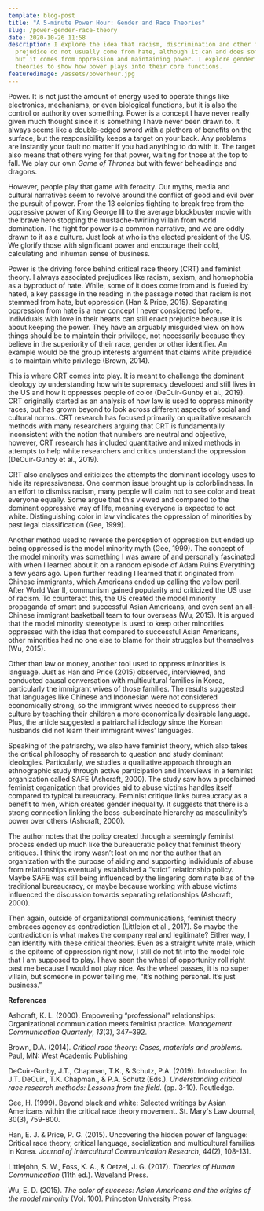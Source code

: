 ```yaml
---
template: blog-post
title: "A 5-minute Power Hour: Gender and Race Theories"
slug: /power-gender-race-theory
date: 2020-10-26 11:58
description: I explore the idea that racism, discrimination and other forms of
  prejudice do not usually come from hate, although it can and does sometimes,
  but it comes from oppression and maintaining power. I explore gender and race
  theories to show how power plays into their core functions.
featuredImage: /assets/powerhour.jpg
---
```

Power. It is not just the amount of energy used to operate things like electronics, mechanisms, or even biological functions, but it is also the control or authority over something. Power is a concept I have never really given much thought since it is something I have never been drawn to. It always seems like a double-edged sword with a plethora of benefits on the surface, but the responsibility keeps a target on your back. Any problems are instantly your fault no matter if you had anything to do with it. The target also means that others vying for that power, waiting for those at the top to fall. We play our own *Game of Thrones* but with fewer beheadings and dragons.

However, people play that game with ferocity. Our myths, media and cultural narratives seem to revolve around the conflict of good and evil over the pursuit of power. From the 13 colonies fighting to break free from the oppressive power of King George III to the average blockbuster movie with the brave hero stopping the mustache-twirling villain from world domination. The fight for power is a common narrative, and we are oddly drawn to it as a culture. Just look at who is the elected president of the US. We glorify those with significant power and encourage their cold, calculating and inhuman sense of business.

Power is the driving force behind critical race theory (CRT) and feminist theory. I always associated prejudices like racism, sexism, and homophobia as a byproduct of hate. While, some of it does come from and is fueled by hated, a key passage in the reading in the passage noted that racism is not stemmed from hate, but oppression (Han & Price, 2015). Separating oppression from hate is a new concept I never considered before. Individuals with love in their hearts can still enact prejudice because it is about keeping the power. They have an arguably misguided view on how things should be to maintain their privilege, not necessarily because they believe in the superiority of their race, gender or other identifier. An example would be the group interests argument that claims white prejudice is to maintain white privilege (Brown, 2014).

This is where CRT comes into play. It is meant to challenge the dominant ideology by understanding how white supremacy developed and still lives in the US and how it oppresses people of color (DeCuir-Gunby et al., 2019). CRT originally started as an analysis of how law is used to oppress minority races, but has grown beyond to look across different aspects of social and cultural norms. CRT research has focused primarily on qualitative research methods with many researchers arguing that CRT is fundamentally inconsistent with the notion that numbers are neutral and objective, however, CRT research has included quantitative and mixed methods in attempts to help white researchers and critics understand the oppression (DeCuir-Gunby et al., 2019).

CRT also analyses and criticizes the attempts the dominant ideology uses to hide its repressiveness. One common issue brought up is colorblindness. In an effort to dismiss racism, many people will claim not to see color and treat everyone equally. Some argue that this viewed and compared to the dominant oppressive way of life, meaning everyone is expected to act white. Distinguishing color in law vindicates the oppression of minorities by past legal classification (Gee, 1999).

Another method used to reverse the perception of oppression but ended up being oppressed is the model minority myth (Gee, 1999). The concept of the model minority was something I was aware of and personally fascinated with when I learned about it on a random episode of Adam Ruins Everything a few years ago. Upon further reading I learned that it originated from Chinese immigrants, which Americans ended up calling the yellow peril. After World War II, communism gained popularity and criticized the US use of racism. To counteract this, the US created the model minority propaganda of smart and successful Asian Americans, and even sent an all-Chinese immigrant basketball team to tour overseas (Wu, 2015). It is argued that the model minority stereotype is used to keep other minorities oppressed with the idea that compared to successful Asian Americans, other minorities had no one else to blame for their struggles but themselves (Wu, 2015).

Other than law or money, another tool used to oppress minorities is language. Just as Han and Price (2015) observed, interviewed, and conducted causal conversation with multicultural families in Korea, particularly the immigrant wives of those families. The results suggested that languages like Chinese and Indonesian were not considered economically strong, so the immigrant wives needed to suppress their culture by teaching their children a more economically desirable language. Plus, the article suggested a patriarchal ideology since the Korean husbands did not learn their immigrant wives’ languages.

Speaking of the patriarchy, we also have feminist theory, which also takes the critical philosophy of research to question and study dominant ideologies. Particularly, we studies a qualitative approach through an ethnographic study through active participation and interviews in a feminist organization called SAFE (Ashcraft, 2000). The study saw how a proclaimed feminist organization that provides aid to abuse victims handles itself compared to typical bureaucracy. Feminist critique links bureaucracy as a benefit to men, which creates gender inequality. It suggests that there is a strong connection linking the boss-subordinate hierarchy as masculinity’s power over others (Ashcraft, 2000).

The author notes that the policy created through a seemingly feminist process ended up much like the bureaucratic policy that feminist theory critiques. I think the irony wasn’t lost on me nor the author that an organization with the purpose of aiding and supporting individuals of abuse from relationships eventually established a “strict” relationship policy. Maybe SAFE was still being influenced by the lingering dominate bias of the traditional bureaucracy, or maybe because working with abuse victims influenced the discussion towards separating relationships (Ashcraft, 2000).

Then again, outside of organizational communications, feminist theory embraces agency as contradiction (Littlejon et al., 2017). So maybe the contradiction is what makes the company real and legitimate? Either way, I can identify with these critical theories. Even as a straight white male, which is the epitome of oppression right now, I still do not fit into the model role that I am supposed to play. I have seen the wheel of opportunity roll right past me because I would not play nice. As the wheel passes, it is no super villain, but someone in power telling me, “It’s nothing personal. It’s just business.”

**References**

Ashcraft, K. L. (2000). Empowering “professional” relationships: Organizational communication meets feminist practice. *Management Communication Quarterly*, *13*(3), 347–392.

Brown, D.A. (2014). *Critical race theory: Cases, materials and problems.* Paul, MN: West Academic Publishing

DeCuir-Gunby, J.T., Chapman, T.K., & Schutz, P.A. (2019). Introduction. In J.T. DeCuir., T.K. Chapman., & P.A. Schutz (Eds.). *Understanding critical race research methods: Lessons from the field.* (pp. 3-10). Routledge.

Gee, H. (1999). Beyond black and white: Selected writings by Asian Americans within the critical race theory movement. St. Mary's Law Journal, 30(3), 759-800.

Han, E. J. & Price, P. G. (2015). Uncovering the hidden power of language: Critical race theory, critical language, socialization and multicultural families in Korea. *Journal of Intercultural Communication Research*, 44(2), 108-131.

Littlejohn, S. W., Foss, K. A., & Oetzel, J. G. (2017). *Theories of Human Communication* (11th ed.). Waveland Press.

Wu, E. D. (2015). *The color of success: Asian Americans and the origins of the model minority* (Vol. 100). Princeton University Press.